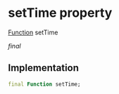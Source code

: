 


# setTime property







[Function](https://api.flutter.dev/flutter/dart-core/Function-class.html) setTime
  
_<span class="feature">final</span>_






## Implementation

```dart
final Function setTime;
```







